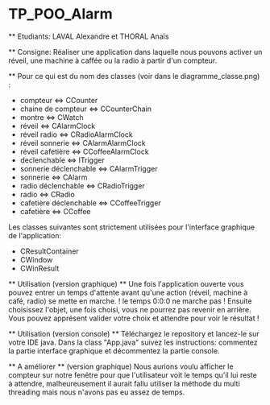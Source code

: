 # TP_POO_Alarm
 
 ** Etudiants: LAVAL Alexandre et THORAL Anaïs
 
 ** Consigne: Réaliser une application dans laquelle nous pouvons activer un réveil, une machine à caffée ou la radio à partir d'un compteur. 

 ** Pour ce qui est du nom des classes (voir dans le diagramme_classe.png) :
 - compteur <=> CCounter
 - chaine de compteur <=> CCounterChain
 - montre <=> CWatch
 - réveil <=> CAlarmClock
 - réveil radio <=> CRadioAlarmClock
 - réveil sonnerie <=> CAlarmAlarmClock
 - réveil cafetière <=> CCoffeeAlarmClock
 - declenchable <=> ITrigger
 - sonnerie déclenchable <=> CAlarmTrigger
 - sonnerie <=> CAlarm
 - radio déclenchable <=> CRadioTrigger
 - radio <=> CRadio
 - cafetière déclenchable <=> CCoffeeTrigger
 - cafetière <=> CCoffee
 
 Les classes suivantes sont strictement utilisées pour l'interface graphique de l'application: 
 - CResultContainer
 - CWindow
 - CWinResult

** Utilisation (version graphique) **
Une fois l'application ouverte vous pouvez entrer un temps d'attente avant qu'une action (réveil, machine à café, radio) se mette en marche. ! le temps 0:0:0 ne marche pas !
Ensuite choisissez l'objet, une fois choisi, vous ne pourrez pas revenir en arrière. 
Vous pouvez apprésent valider votre choix et attendre pour voir le résultat !

** Utilisation (version console) **
Téléchargez le repository et lancez-le sur votre IDE java. Dans la class "App.java" suivez les instructions: commentez la partie interface graphique et décommentez la partie console.

** A améliorer **
(version graphique) Nous aurions voulu afficher le compteur sur notre fenêtre pour que l'utilisateur voit le temps qu'il lui reste à attendre, malheureusement il aurait fallu utiliser la méthode du multi threading mais nous n'avons pas eu assez de temps.
